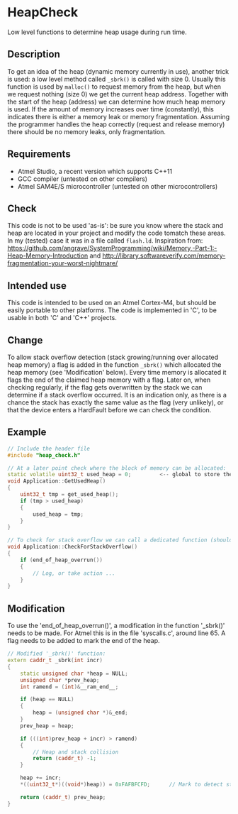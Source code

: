 
# HeapCheck
Low level functions to determine heap usage during run time.

## Description
To get an idea of the heap (dynamic memory currently in use), another trick is used: a low level method called `_sbrk()` is called with size 0. Usually this function is used by `malloc()` to request memory from the heap, but when we request nothing (size 0) we get the current heap address. Together with the start of the heap (address) we can determine how much heap memory is used. If the amount of memory increases over time (constantly), this indicates there is either a memory leak or memory fragmentation. Assuming the programmer handles the heap correctly (request and release memory) there should be no memory leaks, only fragmentation.

## Requirements
- Atmel Studio, a recent version which supports C++11
- GCC compiler (untested on other compilers)
- Atmel SAM4E/S microcontroller (untested on other microcontrollers)

## Check
This code is not to be used 'as-is': be sure you know where the stack and heap are located in your project and modify the code tomatch these areas. In my (tested) case it was in a file called `flash.ld`.
Inspiration from: <https://github.com/angrave/SystemProgramming/wiki/Memory,-Part-1:-Heap-Memory-Introduction> and <http://library.softwareverify.com/memory-fragmentation-your-worst-nightmare/>

## Intended use
This code is intended to be used on an Atmel Cortex-M4, but should be easily portable to other platforms.
The code is implemented in 'C', to be usable in both 'C' and 'C++' projects.

## Change
To allow stack overflow detection (stack growing/running over allocated heap memory) a flag is added in the function `_sbrk()` which allocated the heap memory (see 'Modification' below).  Every time memory is allocated it flags the end of the claimed heap memory with a flag. Later on, when checking regularly, if the flag gets overwritten by the stack we can determine if a stack overflow occurred. It is an indication only, as there is a chance the stack has exactly the same value as the flag (very unlikely), or that the device enters a HardFault before we can check the condition.

## Example
```cpp
// Include the header file
#include "heap_check.h"

// At a later point check where the block of memory can be allocated:
static volatile uint32_t used_heap = 0;			<-- global to store the (growing) heap value
void Application::GetUsedHeap()
{
    uint32_t tmp = get_used_heap();
    if (tmp > used_heap)
    {
        used_heap = tmp;
    }
}

// To check for stack overflow we can call a dedicated function (should be done regularly):
void Application::CheckForStackOverflow()
{
	if (end_of_heap_overrun())
	{
		// Log, or take action ...
	}
}
```

## Modification
To use the 'end_of_heap_overrun()', a modification in the function '_sbrk()' needs to be made. For Atmel this is in the file 'syscalls.c', around line 65. A flag needs to be added to mark the end of the heap.
```cpp
// Modified '_sbrk()' function:
extern caddr_t _sbrk(int incr)
{
    static unsigned char *heap = NULL;
    unsigned char *prev_heap;
    int ramend = (int)&__ram_end__;

    if (heap == NULL)
    {
        heap = (unsigned char *)&_end;
    }
    prev_heap = heap;

    if (((int)prev_heap + incr) > ramend)
    {
        // Heap and stack collision
        return (caddr_t) -1;
    }

    heap += incr;
    *((uint32_t*)((void*)heap)) = 0xFAFBFCFD;      // Mark to detect stack overflow

    return (caddr_t) prev_heap;
}
```
